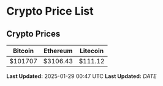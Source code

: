 # Crypto Price List

## Crypto Prices
| Bitcoin | Ethereum | Litecoin |
| ------- | -------- | -------- |
| $101707 | $3106.43 | $111.12 |
**Last Updated:** 2025-01-29 00:47 UTC
**Last Updated:** $DATE$
